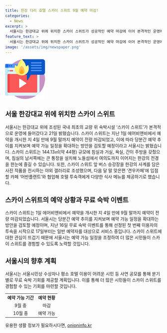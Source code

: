 ```yaml
---
title: 한강 다리 호텔 스카이 스위트 9월 예약 마감!
categories:
  - News
excerpt: >
  서울시는 한강대교 위에 위치한 스카이 스위트가 성공적인 예약 마감에 이어 본격적인 운영에 돌입했다고 밝혔다. 1일부터 예약이 시작된 스카이 스위트는 4일 만에 9월 말까지 예약이 모두 마감됐다. 서울시는 당분간 예약 추이를 지켜보며 확대할 계획이며, 무료 숙박 이벤트와 함께 평소 호텔 이용이 어려운 시민들에게 무료 숙박 기회를 제공할 예정이다. 또한, 스카이 스위트는 한강의 아름다운 전망을 감상할 수 있는 공간으로, 야외 갤러리와 협업한 카페를 투숙객에게 제공하기로 했다. 
feature_text: >
  서울시는 한강대교 위에 위치한 스카이 스위트가 성공적인 예약 마감에 이어 본격적인 운영에 돌입했다고 밝혔다. 1일부터 예약이 시작된 스카이 스위트는 4일 만에 9월 말까지 예약이 모두 마감됐다. 서울시는 당분간 예약 추이를 지켜보며 확대할 계획이며, 무료 숙박 이벤트와 함께 평소 호텔 이용이 어려운 시민들에게 무료 숙박 기회를 제공할 예정이다. 또한, 스카이 스위트는 한강의 아름다운 전망을 감상할 수 있는 공간으로, 야외 갤러리와 협업한 카페를 투숙객에게 제공하기로 했다. 
image: '/assets/img/newspaper.png'
---
```


<p><img src="/assets/img/news.png" alt="rentncar 속보" /></p>

<h2 data-ke-size="size26">서울 한강대교 위에 위치한 스카이 스위트</h2>

<p data-ke-size="size16">서울시는 한강대교 위에 조성된 국내 최초의 교량 위 숙박시설 ‘스카이 스위트’가 본격적으로 운영에 들어갔다고 21일 밝혔습니다. 스카이 스위트는 지난 1일 에어비앤비에서 예약을 개시한 지 4일 만에 9월 말까지 예약이 전량 마감되었고, 이에 따라 당분간 예약 추이를 지켜보며 예약 가능 일정을 확대하는 방안을 검토할 예정이라고 서울시는 밝혔습니다. 스카이 스위트는 144.13㎡(약 44평) 규모에 침실과 거실, 욕실, 간이 주방을 갖췄으며, 침실의 남서쪽에는 큰 통창을 설치해 노들섬에서 여의도까지 이어지는 한강의 전경을 한눈에 즐길 수 있습니다. 또한, 스카이 스위트 앞 버스 승강장을 한강의 사계를 담은 사진 작품을 전시하는 야외 갤러리로 조성했으며, 다음 달 말 맞은편 ‘견우카페’에 입점할 카페 ‘어반플랜트’와 협업해 호텔 투숙객에게 다양한 식사 메뉴를 제공하기로 했습니다.</p>

<h2 data-ke-size="size26">스카이 스위트의 예약 상황과 무료 숙박 이벤트</h2>

<p data-ke-size="size16">스카이 스위트는 1일 에어비앤비에서 예약을 개시한 지 4일 만에 9월 말까지 예약이 전량 마감되었습니다. 서울시는 당분간 예약 추이를 지켜보며 예약 가능 일정을 확대하는 방안을 검토할 예정이며, 지난 16일 무료 숙박 이벤트를 통해 선정된 첫 번째 이용자의 투숙을 시작으로 17일부터는 일반 예약자를 대상으로 서비스 중입니다. 스카이 스위트에 대한 관심이 뜨겁기 때문에 서울시는 예약 가능 일정을 조정하여 더 많은 시민들이 스카이 스위트를 경험할 수 있도록 노력할 것입니다.</p>

<h2 data-ke-size="size26">서울시의 향후 계획</h2>

<p data-ke-size="size16">서울시는 서울시민상 수상자나 평소 호텔 이용이 어려운 시민 등 사연 공모를 통해 분기별로 무료 숙박 기회를 제공할 계획입니다. 이를 통해 더 많은 시민들이 스카이 스위트를 경험할 수 있는 기회를 마련할 것입니다.</p>

<table>
    <tr>
        <td style="text-align: center; height: 17px;"><b>예약 가능 기간</b></td>
        <td style="text-align: center; height: 17px;"><b>예약 현황</b></td>
    </tr>
    <tr>
        <td style="text-align: center; height: 17px;">9월 중</td>
        <td style="text-align: center; height: 17px;">마감</td>
    </tr>
    <tr>
        <td style="text-align: center; height: 17px;">10월 중</td>
        <td style="text-align: center; height: 17px;">예약 가능</td>
    </tr>
</table>
유용한 생활 정보가 필요하시다면, <a href="https://onioninfo.kr" rel="dofollow">onioninfo.kr</a>


